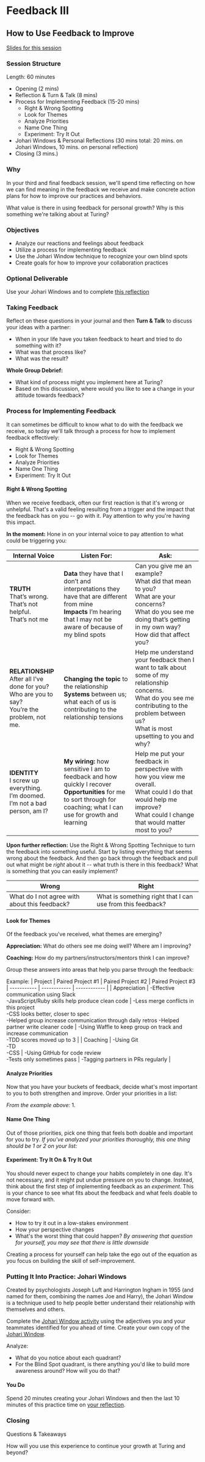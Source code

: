 # Feedback III
## How to Use Feedback to Improve

[Slides for this session](https://docs.google.com/presentation/d/1lH5XdpZSGBr6vgFU2yDESI1VnsJ-7Pbihh4joe3pUBI/edit?usp=sharing)

### Session Structure

Length: 60 minutes

* Opening (2 mins)
* Reflection & Turn & Talk (8 mins)
* Process for Implementing Feedback (15-20 mins)
  * Right & Wrong Spotting
  * Look for Themes
  * Analyze Priorities
  * Name One Thing
  * Experiment: Try It Out 
* Johari Windows & Personal Reflections (30 mins total: 20 mins. on Johari Windows, 10 mins. on personal reflection)
* Closing (3 mins.)

### Why
In your third and final feedback session, we'll spend time reflecting on how we can find meaning in the feedback we receive and make concrete action plans for how to improve our practices and behaviors. 

What value is there in using feedback for personal growth? Why is this something we're talking about at Turing?

### Objectives

* Analyze our reactions and feelings about feedback
* Utilize a process for implementing feedback
* Use the Johari Window technique to recognize your own blind spots
* Create goals for how to improve your collaboration practices

### Optional Deliverable
Use your Johari Windows and to complete [this reflection](https://github.com/turingschool/career-development-curriculum/blob/master/module_two/feedback_implementation_strengths_reflection.md) 

### Taking Feedback
Reflect on these questions in your journal and then **Turn & Talk** to discuss your ideas with a partner:

* When in your life have you taken feedback to heart and tried to do something with it? 
* What was that process like? 
* What was the result? 

**Whole Group Debrief:**

* What kind of process might you implement here at Turing?
* Based on this discussion, where would you like to see a change in your attitude towards feedback?

### Process for Implementing Feedback
It can sometimes be difficult to know what to do with the feedback we receive, so today we'll talk through a process for how to implement feedback effectively:

* Right & Wrong Spotting
* Look for Themes
* Analyze Priorities
* Name One Thing
* Experiment: Try It Out 

#### Right & Wrong Spotting
When we receive feedback, often our first reaction is that it's wrong or unhelpful. That's a valid feeling resulting from a trigger and the impact that the feedback has on you -- go with it. Pay attention to why you're having this impact. 

**In the moment:**
Hone in on your internal voice to pay attention to what could be triggering you:

| Internal Voice | Listen For: | Ask: |
| ----------- | ------------ | ------------ |
| **TRUTH**<br>That’s wrong.<br>That’s not helpful.<br>That’s not me | **Data** they have that I don’t and interpretations they have that are different from mine<br>**Impacts** I’m hearing that I may not be aware of because of my blind spots | Can you give me an example?<br>What did that mean to you?<br>What are your concerns?<br>What do you see me doing that’s getting in my own way?<br>How did that affect you? |
| **RELATIONSHIP**<br>After all I’ve done for you?<br>Who are you to say?<br>You’re the problem, not me. | **Changing the topic** to the relationship<br>**Systems** between us; what each of us is contributing to the relationship tensions | Help me understand your feedback then I want to talk about some of my relationship concerns.<br>What do you see me contributing to the problem between us?<br>What is most upsetting to you and why? |
| **IDENTITY**<br>I screw up everything.<br>I’m doomed.<br>I’m not a bad person, am I? | **My wiring:** how sensitive I am to feedback and how quickly I recover<br>**Opportunities** for me to sort through for coaching; what I can use for growth and learning | Help me put your feedback in perspective with how you view me overall.<br>What could I do that would help me improve?<br>What could I change that would matter most to you? |

**Upon further reflection:**
Use the Right & Wrong Spotting Technique to turn the feedback into something useful. Start by listing everything that seems wrong about the feedback. And then go back through the feedback and pull out what might be *right* about it -- what truth is there in this feedback? What is something that you can easily implement?

| Wrong | Right |
| ------ | ---------------- | 
| What do I not agree with about this feedback? | What is something right that I can use from this feedback? |

#### Look for Themes
Of the feedback you've received, what themes are emerging?

**Appreciation:** What do others see me doing well? Where am I improving?

**Coaching:** How do my partners/instructors/mentors think I can improve?

Group these answers into areas that help you parse through the feedback:

Example:
| Project | Paired Project #1 | Paired Project #2 | Paired Project #3
| ----------- | ------------ | ------------ |
| Appreciation | -Effective communication using Slack<br>-JavaScript/Ruby skills help produce clean code | -Less merge conflicts in this project<br>-CSS looks better, closer to spec<br>-Helped group increase communication through daily retros -Helped partner write cleaner code | -Using Waffle to keep group on track and increase communication<br>-TDD scores moved up to 3 |
| Coaching | -Using Git<br>-TD<br>-CSS | -Using GitHub for code review<br>-Tests only sometimes pass | -Tagging partners in PRs regularly |
 
#### Analyze Priorities
Now that you have your buckets of feedback, decide what's most important to you to both strengthen and improve. Order your priorities in a list:

*From the example above:*
1. 

#### Name One Thing
Out of those priorities, pick one thing that feels both doable and important for you to try. *If you've analyzed your priorities thoroughly, this one thing should be 1 or 2 on your list:*

#### Experiment: Try It On & Try It Out
You should never expect to change your habits completely in one day. It's not necessary, and it might put undue pressure on you to change. Instead, think about the first step of implementing feedback as an *experiment.* This is your chance to see what fits about the feedback and what feels doable to move forward with.

Consider:

* How to try it out in a low-stakes environment
* How your perspective changes
* What's the worst thing that could happen? *By answering that question for yourself, you may see that there is little downside*

Creating a process for yourself can help take the ego out of the equation as you focus on building the skill of self-improvement. 

### Putting It Into Practice: Johari Windows
Created by psychologists Joseph Luft and Harrington Ingham in 1955 (and named for them, combining the names Joe and Harry), the Johari Window is a technique used to help people better understand their relationship with themselves and others.

Complete the [Johari Window activity](https://github.com/turingschool/career-development-curriculum/blob/master/module_two/johari_window_activity.md) using the adjectives you and your teammates identified for you ahead of time. Create your own copy of the [Johari Window](https://docs.google.com/document/d/1IFaKPTEA3V96i8cboxqeAfgKEyEbigwIxQ5KQ-lp440/edit?usp=sharing).

Analyze:

* What do you notice about each quadrant? 
* For the Blind Spot quadrant, is there anything you'd like to build more awareness around? How will you do that? 

#### You Do
Spend 20 minutes creating your Johari Windows and then the last 10 minutes of this practice time on [your reflection](https://github.com/turingschool/career-development-curriculum/edit/master/module_two/feedback_implementation_strengths_reflection.md).

### Closing
Questions & Takeaways

How will you use this experience to continue your growth at Turing and beyond?
